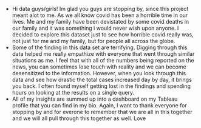 - Hi data guys/girls! Im glad you guys are stopping by, since this project meant alot to me. As we all know covid has been a horrible time in our lives. Me and my family have been devistated by some covid deaths in our family and it was something i would never wish upon anyone. I decided to explore this dataset just to see how horrible covid really was, not just for me and my family, but for people all across the globe.
- Some of the finding in this data set are terrifying. Digging through this data helped me really empathize with everyone that went through similar situations as me. I feel that with all of the numbers being reported on the news, you can sometimes lose touch with reality and we can become desensitized to the information. However, when you look through this data and see how drastic the total cases increased day by day, it brings you back. I often found myself getting lost in the findings and spending hours on looking at the results on a single query.
- All of my insights are summed up into a dashboard on my Tableau profile that you can find in my bio. Again, I want to thank everyone for stopping by and for everone to remember that we are all in this together and we will all pull through this together as well. Love
